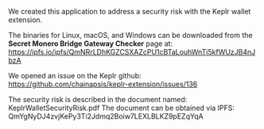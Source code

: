 We created this application to address a security risk with the Keplr wallet extension.

The binaries for Linux, macOS, and Windows can be downloaded from the **Secret Monero Bridge Gateway Checker** page at: https://ipfs.io/ipfs/QmNRrLDhKGZCSXAZcPU1cBTaLouhWnTi5kfWUzJB4nJbzA

We opened an issue on the Keplr github: https://github.com/chainapsis/keplr-extension/issues/136

The security risk is described in the document named: KeplrWalletSecurityRisk.pdf
The document can be obtained via IPFS: QmYgNyDJ4zvjKePy3Ti2Jdmq2Boiw7LEXLBLKZ9pEZqYqA


